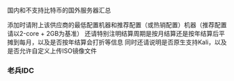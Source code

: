 国内和不支持比特币的国外服务器汇总

添加时请附上该供应商的最低配置机器和推荐配置（或热销配置）机器（推荐配置请以2-core + 2GB为基准）
还请特别注明结算周期是按月结算还是按年结算后平摊到每月，以及是否按年结算会打折等信息
同时还请说明是否原生支持Kali，以及是否允许自定义上传ISO镜像文件

### 老兵IDC
